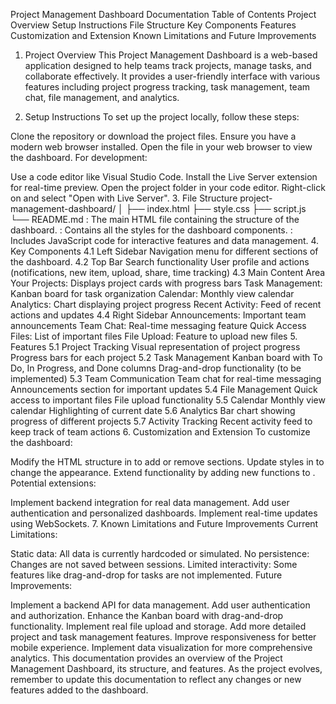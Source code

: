 Project Management Dashboard Documentation
Table of Contents
Project Overview
Setup Instructions
File Structure
Key Components
Features
Customization and Extension
Known Limitations and Future Improvements
1. Project Overview
This Project Management Dashboard is a web-based application designed to help teams track projects, manage tasks, and collaborate effectively. It provides a user-friendly interface with various features including project progress tracking, task management, team chat, file management, and analytics.

2. Setup Instructions
To set up the project locally, follow these steps:

Clone the repository or download the project files.
Ensure you have a modern web browser installed.
Open the 
 file in your web browser to view the dashboard.
For development:

Use a code editor like Visual Studio Code.
Install the Live Server extension for real-time preview.
Open the project folder in your code editor.
Right-click on 
 and select "Open with Live Server".
3. File Structure
project-management-dashboard/
│
├── index.html
├── style.css
├── script.js
└── README.md
: The main HTML file containing the structure of the dashboard.
: Contains all the styles for the dashboard components.
: Includes JavaScript code for interactive features and data management.
4. Key Components
4.1 Left Sidebar
Navigation menu for different sections of the dashboard.
4.2 Top Bar
Search functionality
User profile and actions (notifications, new item, upload, share, time tracking)
4.3 Main Content Area
Your Projects: Displays project cards with progress bars
Task Management: Kanban board for task organization
Calendar: Monthly view calendar
Analytics: Chart displaying project progress
Recent Activity: Feed of recent actions and updates
4.4 Right Sidebar
Announcements: Important team announcements
Team Chat: Real-time messaging feature
Quick Access Files: List of important files
File Upload: Feature to upload new files
5. Features
5.1 Project Tracking
Visual representation of project progress
Progress bars for each project
5.2 Task Management
Kanban board with To Do, In Progress, and Done columns
Drag-and-drop functionality (to be implemented)
5.3 Team Communication
Team chat for real-time messaging
Announcements section for important updates
5.4 File Management
Quick access to important files
File upload functionality
5.5 Calendar
Monthly view calendar
Highlighting of current date
5.6 Analytics
Bar chart showing progress of different projects
5.7 Activity Tracking
Recent activity feed to keep track of team actions
6. Customization and Extension
To customize the dashboard:

Modify the HTML structure in 
 to add or remove sections.
Update styles in 
 to change the appearance.
Extend functionality by adding new functions to 
.
Potential extensions:

Implement backend integration for real data management.
Add user authentication and personalized dashboards.
Implement real-time updates using WebSockets.
7. Known Limitations and Future Improvements
Current Limitations:

Static data: All data is currently hardcoded or simulated.
No persistence: Changes are not saved between sessions.
Limited interactivity: Some features like drag-and-drop for tasks are not implemented.
Future Improvements:

Implement a backend API for data management.
Add user authentication and authorization.
Enhance the Kanban board with drag-and-drop functionality.
Implement real file upload and storage.
Add more detailed project and task management features.
Improve responsiveness for better mobile experience.
Implement data visualization for more comprehensive analytics.
This documentation provides an overview of the Project Management Dashboard, its structure, and features. As the project evolves, remember to update this documentation to reflect any changes or new features added to the dashboard.